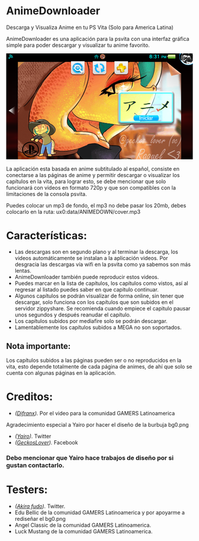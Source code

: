 # AnimeDownloader
Descarga y Visualiza Anime en tu PS Vita (Solo para America Latina)

AnimeDownloader es una aplicación para la psvita con una interfaz gráfica simple para poder descargar y visualizar tu anime favorito.

![header](screenshots/1.png)

La aplicación esta basada en anime subtitulado al español, consiste en conectarse a las páginas de anime y permitir descargar o visualizar los capítulos en la vita, para lograr esto, se debe mencionar que solo funcionará con videos en formato 720p y que son compatibles con la limitaciones de la consola psvita.

Puedes colocar un mp3 de fondo, el mp3 no debe pasar los 20mb, debes colocarlo en la ruta:
ux0:data/ANIMEDOWN/cover.mp3

# Características:
- Las descargas son en segundo plano y al terminar la descarga, los videos automáticamente se instalan a la aplicación videos. Por desgracia las descargas vía wifi en la psvita como ya sabemos son más lentas.
- AnimeDownloader también puede reproducir estos videos.
- Puedes marcar en la lista de capítulos, los capítulos como vistos, así al regresar al listado puedes saber en que capitulo continuar.
- Algunos capítulos se podrán visualizar de forma online, sin tener que descargar, solo funciona con los capítulos que son subidos en el servidor zippyshare. Se recomienda cuando empiece el capitulo pausar unos segundos y después reanudar el capítulo.
- Los capítulos subidos por mediafire solo se podrán descargar.
- Lamentablemente los capítulos subidos a MEGA no son soportados.

## Nota importante:
Los capítulos subidos a las páginas pueden ser o no reproducidos en la vita, esto depende totalmente de cada página de animes, de ahí que solo se cuenta con algunas páginas en la aplicación.

# Creditos:
- *([Difranx](https://youtube.com/@Difranx?feature=shares)).* Por el video para la comunidad GAMERS Latinoamerica

Agradecimiento especial a Yairo por hacer el diseño de la burbuja bg0.png
 - *([Yairo](https://twitter.com/geckos_lover)).* Twitter
- *([GeckosLover](https://www.facebook.com/GeckosLover0?mibextid=ZbWKwL)).* Facebook

### Debo mencionar que Yairo hace trabajos de diseño por si gustan contactarlo.

# Testers:
- *([Akira fudo](https://twitter.com/akirafu57737345)).* Twitter.
- Edu Bellic de la comunidad GAMERS Latinoamerica y por apoyarme a rediseñar el bg0.png
- Angel Classic de la comunidad GAMERS Latinoamerica.
- Luck Mustang de la comunidad GAMERS Latinoamerica.
